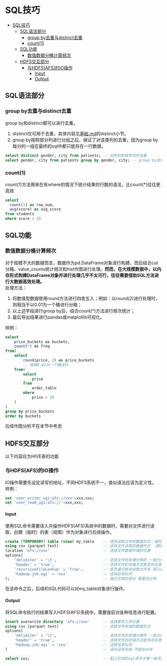 # SQL技巧
- [SQL技巧](#sql技巧)
	- [SQL语法部分](#sql语法部分)
		- [group by去重与distinct去重](#group-by去重与distinct去重)
		- [count(1)](#count1)
	- [SQL功能](#sql功能)
		- [数值数据分桶计算频次](#数值数据分桶计算频次)
	- [HDFS交互部分](#hdfs交互部分)
		- [与HDFS(AFS)的IO操作](#与hdfsafs的io操作)
			- [Input](#input)
			- [Output](#output)

## SQL语法部分
### group by去重与distinct去重
group by和distinct都可以进行去重。
1. distinct仅可用于去重，具体内容见[基础.md](基础.md)的distinct小节。
2. group by按照部分列进行分组之后，保证了对该类列的去重，因为group by每分的一组在最终的sql中都只能存在一行数据。

```sql
select distinct gender, city from patients; -- 对性别和城市同时去重
select gender, city from patients group by gender, city; -- group by去重
```
### count(1)
count(1)方法用来在有where的情况下统计结果的行数的语法，比count(*)往往更高效
```sql
select 
  count(1) as row_num,
  avg(score) as avg_score
from students
where score > 10
```
## SQL功能
### 数值数据分桶计算频次
对于规模不大的数据而言，数据作为pd.DataFrame对象进行构建，而后结合cut分箱、value_counts统计频次和hist作图进行处理。**然而，在大规模数据中，以内存形式构建DataFrame对象并进行处理几乎不太可行，往往需要借助SQL方法进行大数据高效处理。**  
处理方法：
1. 将数值型数据使用round方法进行四舍五入；例如：以round(2)进行处理时，则相当于以0.01为一个桶进行分箱；
2. 以上述字段进行group by后，结合count(*)方法进行频次统计；
3. 最后导出结果进行pandas或matplotlib可视化。

样例：
```sql
select
    price_buckets as buckets,
    count(*) as freq
from(
	select
		round(price, 2) as price_buckets
		-- 按照0.01为一个桶进行
	from(
		select
			price
		from
			order_table
		where
			price > 20
	)
)
group by price_buckets
order by buckets
```
后续作图分析不在本节中考虑
## HDFS交互部分
以下内容应为HIVE表的功能
### 与HDFS(AFS)的IO操作
IO操作需要先设定读写的地址，不同HDFS系统不一，类似语法应该为定义性。  
样例：  
```sql
set 'user_writer_ugi:afs://xxx'=xxx,xxx;
set 'user_read_ugi:afs://'=xxx,xxx;
```
#### Input
使用SQL命令需要读入并操作HDFS(AFS)系统中的数据时，需要对文件进行读取，创建（临时）的表（视图）作为对象进行后续操作。  
```sql
create (TEMPORARY) table (view) my_table    -- 选择读取文件的数据形式：临时/非临时的表/视图
using csv (parquet text)                    -- 选择文件读取的数据形式 （数据如何存储应该如何读取）
location 'afs://xxx'                        -- 选择文件数据存储的位置
options(
    'delimiter' = '\t',                     -- 选择文件的存储分隔符 一般为\t或者,等
    'header' = 'true',                      -- 选择文件的存储方式是否存在表头(列名)
    'recursiveFileLookup' = 'true',         -- 是否递归性地读取文件夹 若location中有多个文件夹的数据，如多日的数据，选择参数为true即可对其整体进行读取 ☆很有用
    'hadoop.job.ugi' = 'xxx'                -- 选择任务队列
);                                          -- 独立完成的语句 需要加分号
```
在该命令之后，后续的SQL代码可以对my_table对象进行操作。
#### Output
将SQL命令执行的结果写入HDFS(AFS)系统中，需要提前对各种信息进行配置。  
```sql
insert overwrite directory 'afs://xxx'      -- 选择要写入的位置
using csv (parquet text)                    -- 选择文件存储的数据形式
options(
    'delimiter' = '\t',                     -- 选择文件的存储分隔符 一般为\t或者,等
    'header' = 'true',                      -- 选择文件的存储方式是否存在表头(列名)
    'hadoop.job.ugi' = 'xxx'                -- 选择任务队列
)                                           -- 语句没有完成 不能加分号

select xxx;                                 -- 配上后续的sql命令才算一条完整语句
```